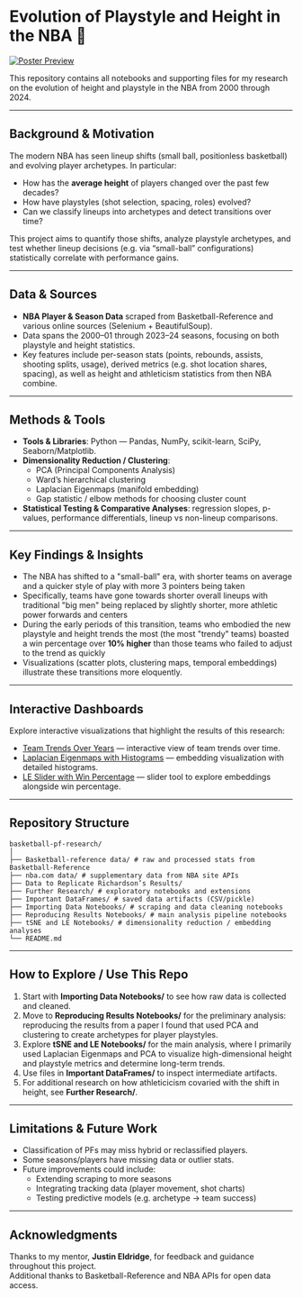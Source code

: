 # Evolution of Playstyle and Height in the NBA 🏀

[![Poster Preview](https://raw.githubusercontent.com/matthew-vaught/bball_research_portfolio/main/UGS%20Poster%20Presentation%20Template.pptx%20(4).png)](https://raw.githubusercontent.com/matthew-vaught/bball_research_portfolio/main/UGS%20Poster%20Presentation%20Template.pptx%20(4).png)

This repository contains all notebooks and supporting files for my research on the evolution of height and playstyle in the NBA from 2000 through 2024.

---

## Background & Motivation

The modern NBA has seen lineup shifts (small ball, positionless basketball) and evolving player archetypes. In particular:

- How has the **average height** of players changed over the past few decades?  
- How have playstyles (shot selection, spacing, roles) evolved?  
- Can we classify lineups into archetypes and detect transitions over time?

This project aims to quantify those shifts, analyze playstyle archetypes, and test whether lineup decisions (e.g. via “small-ball” configurations) statistically correlate with performance gains.

---

## Data & Sources

- **NBA Player & Season Data** scraped from Basketball-Reference and various online sources (Selenium + BeautifulSoup).  
- Data spans the 2000–01 through 2023–24 seasons, focusing on both playstyle and height statistics.  
- Key features include per-season stats (points, rebounds, assists, shooting splits, usage), derived metrics (e.g. shot location shares, spacing), as well as height and athleticism statistics from then NBA combine.

---

## Methods & Tools

- **Tools & Libraries**: Python — Pandas, NumPy, scikit-learn, SciPy, Seaborn/Matplotlib.  
- **Dimensionality Reduction / Clustering**:  
  - PCA (Principal Components Analysis)  
  - Ward’s hierarchical clustering  
  - Laplacian Eigenmaps (manifold embedding)  
  - Gap statistic / elbow methods for choosing cluster count  
- **Statistical Testing & Comparative Analyses**: regression slopes, p-values, performance differentials, lineup vs non-lineup comparisons.

---

## Key Findings & Insights

- The NBA has shifted to a "small-ball" era, with shorter teams on average and a quicker style of play with more 3 pointers being taken
- Specifically, teams have gone towards shorter overall lineups with traditional "big men" being replaced by slightly shorter, more athletic power forwards and centers
- During the early periods of this transition, teams who embodied the new playstyle and height trends the most (the most "trendy" teams) boasted a win percentage over **10% higher** than those teams who failed to adjust to the trend as quickly
- Visualizations (scatter plots, clustering maps, temporal embeddings) illustrate these transitions more eloquently.

---

## Interactive Dashboards

Explore interactive visualizations that highlight the results of this research:

- [Team Trends Over Years](https://matthew-vaught.github.io/team_trend_over_years_visualization/) — interactive view of team trends over time.  
- [Laplacian Eigenmaps with Histograms](https://matthew-vaught.github.io/le_with_histograms/) — embedding visualization with detailed histograms.  
- [LE Slider with Win Percentage](https://matthew-vaught.github.io/new_le_slider_winp/) — slider tool to explore embeddings alongside win percentage.  

---

## Repository Structure

```
basketball-pf-research/
│
├── Basketball-reference data/ # raw and processed stats from Basketball-Reference
├── nba.com data/ # supplementary data from NBA site APIs
├── Data to Replicate Richardson’s Results/
├── Further Research/ # exploratory notebooks and extensions
├── Important DataFrames/ # saved data artifacts (CSV/pickle)
├── Importing Data Notebooks/ # scraping and data cleaning notebooks
├── Reproducing Results Notebooks/ # main analysis pipeline notebooks
├── tSNE and LE Notebooks/ # dimensionality reduction / embedding analyses
└── README.md
```

---

## How to Explore / Use This Repo

1. Start with **Importing Data Notebooks/** to see how raw data is collected and cleaned.  
2. Move to **Reproducing Results Notebooks/** for the preliminary analysis: reproducing the results from a paper I found that used PCA and clustering to create archetypes for player playstyles.  
3. Explore **tSNE and LE Notebooks/** for the main analysis, where I primarily used Laplacian Eigenmaps and PCA to visualize high-dimensional height and playstyle metrics and determine long-term trends.  
4. Use files in **Important DataFrames/** to inspect intermediate artifacts.  
5. For additional research on how athleticicism covaried with the shift in height, see **Further Research/**.  

---

## Limitations & Future Work

- Classification of PFs may miss hybrid or reclassified players.  
- Some seasons/players have missing data or outlier stats.  
- Future improvements could include:  
  - Extending scraping to more seasons 
  - Integrating tracking data (player movement, shot charts)  
  - Testing predictive models (e.g. archetype → team success)

---

## Acknowledgments

Thanks to my mentor, **Justin Eldridge**, for feedback and guidance throughout this project.  
Additional thanks to Basketball-Reference and NBA APIs for open data access.  
